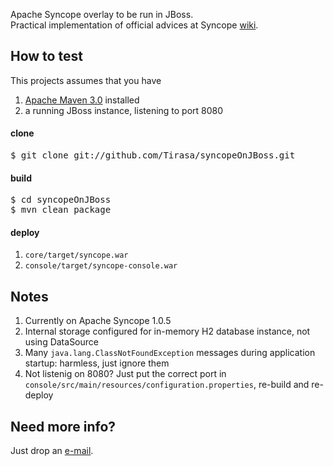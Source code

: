 Apache Syncope overlay to be run in JBoss.<br/>
Practical implementation of official advices at Syncope [wiki](https://cwiki.apache.org/confluence/display/SYNCOPE/Run+Syncope+in+real+environments).

## How to test ##

This projects assumes that you have
 1. [Apache Maven 3.0](http://maven.apache.org) installed
 1. a running JBoss instance, listening to port 8080

#### clone ####

<pre>
$ git clone git://github.com/Tirasa/syncopeOnJBoss.git
</pre>

#### build ####

<pre>
$ cd syncopeOnJBoss
$ mvn clean package
</pre>

#### deploy ####

 1. <code>core/target/syncope.war</code>
 1. <code>console/target/syncope-console.war</code>

## Notes ##
 1. Currently on Apache Syncope 1.0.5
 1. Internal storage configured for in-memory H2 database instance, not using DataSource
 1. Many <code>java.lang.ClassNotFoundException</code> messages during application startup: harmless, just ignore them
 1. Not listenig on 8080? Just put the correct port in <code>console/src/main/resources/configuration.properties</code>, re-build and re-deploy

## Need more info? ##
Just drop an [e-mail](mailto:syncope@tirasa.net).
